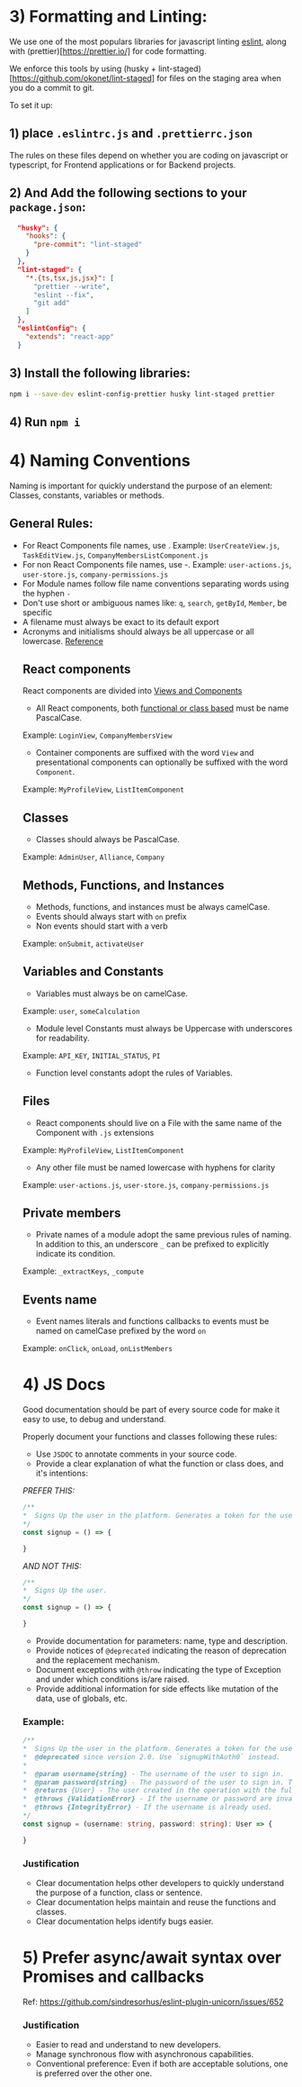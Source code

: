 
# 3) **Formatting and Linting:**

We use one of the most populars libraries for javascript linting [eslint](https://eslint.org/), along with (prettier)[https://prettier.io/] for code formatting.

We enforce this tools by using (husky + lint-staged)[https://github.com/okonet/lint-staged] for files on the staging area when you do a commit to git.

To set it up:

## 1) place `.eslintrc.js` and `.prettierrc.json` 

The rules on these files depend on whether you are coding on javascript or typescript, for Frontend applications or for Backend projects.

## 2) And Add the following sections to your `package.json`:

```json
  "husky": {
    "hooks": {
      "pre-commit": "lint-staged"
    }
  },
  "lint-staged": {
    "*.{ts,tsx,js,jsx}": [
      "prettier --write",
      "eslint --fix",
      "git add"
    ]
  },
  "eslintConfig": {
    "extends": "react-app"
  }
```

## 3) Install the following libraries:

```bash
npm i --save-dev eslint-config-prettier husky lint-staged prettier
``` 

## 4) Run `npm i` 

# 4) **Naming Conventions**

Naming is important for quickly understand the purpose of an element: Classes, constants, variables or methods.

## General Rules:
- For React Components file names, use <Entity Name><Purpose><Object Type>. Example: `UserCreateView.js`, `TaskEditView.js`, `CompanyMembersListComponent.js`
- For non React Components file names, use <entity-name>-<object-type>. Example: `user-actions.js`, `user-store.js`, `company-permissions.js`
- For Module names follow file name conventions separating words using the hyphen `-`
- Don't use short or ambiguous names like: `q`, `search`, `getById`, `Member`, be specific
- A filename must always be exact to its default export
- Acronyms and initialisms should always be all uppercase or all lowercase. [Reference](https://github.com/airbnb/javascript#naming--Acronyms-and-Initialisms)

## React components

React components are divided into [Views and Components](https://cobuildlab.com/development-blog/react-patterns-container-and-presentational-components/)

- All React components, both [functional or class based](https://cobuildlab.com/development-blog/react-patterns-functional-components-vs-class-components/) must be name PascalCase. 

Example: `LoginView`, `CompanyMembersView`

- Container components are suffixed with the word `View` and presentational components can optionally be suffixed with the word `Component`. 

Example: `MyProfileView`, `ListItemComponent`

## Classes 

- Classes should always be PascalCase. 

Example: `AdminUser`, `Alliance`, `Company`

## Methods, Functions, and Instances

- Methods, functions, and instances must be always camelCase. 
- Events should always start with `on` prefix
- Non events should start with a verb

Example: `onSubmit`, `activateUser`

## Variables and Constants

- Variables must always be on camelCase.

Example: `user`, `someCalculation`

- Module level Constants must always be Uppercase with underscores for readability.

Example: `API_KEY`, `INITIAL_STATUS`, `PI`

- Function level constants adopt the rules of Variables.

## Files

- React components should live on a File with the same name of the Component with `.js` extensions

Example: `MyProfileView`, `ListItemComponent`

- Any other file must be named lowercase with hyphens for clarity

Example: `user-actions.js`, `user-store.js`, `company-permissions.js`

## Private members

- Private names of a module adopt the same previous rules of naming. In addition to this, an underscore `_` can be prefixed to explicitly indicate its condition.

Example: `_extractKeys`, `_compute`

## Events name

- Event names literals and functions callbacks to events must be named on camelCase prefixed by the word `on`

Example: `onClick`, `onLoad`, `onListMembers`


# 4) **JS Docs**

Good documentation should be part of every source code for make it easy to use, to debug and understand. 

Properly document your functions and classes following these rules:

- Use `JSDOC` to annotate comments in your source code. 
- Provide a clear explanation of what the function or class does, and it's intentions:

*PREFER THIS:*

```typescript
/**
*  Signs Up the user in the platform. Generates a token for the user an creates a record on the Session Table.
*/
const signup = () => {

}
```

*AND NOT THIS:*

```typescript
/**
*  Signs Up the user.
*/
const signup = () => {

}
```

- Provide documentation for parameters: name, type and description. 
- Provide notices of `@deprecated` indicating the reason of deprecation and the replacement mechanism.
- Document exceptions with `@throw` indicating the type of Exception and under which conditions is/are raised.
- Provide additional information for side effects like mutation of the data, use of globals, etc.

### Example:

```typescript
/**
*  Signs Up the user in the platform. Generates a token for the user an creates a record on the Session Table.
*  @deprecated since version 2.0. Use `signupWithAuth0` instead.
*
*  @param username{string} - The username of the user to sign in.
*  @param password{string} - The password of the user to sign in. The password will be validated.
*  @returns {User} - The user created in the operation with the full data from the database.
*  @throws {ValidationError} - If the username or password are invalid.
*  @throws {IntegrityError} - If the username is already used.
*/
const signup = (username: string, password: string): User => {

}
```


### Justification

- Clear documentation helps other developers to quickly understand the purpose of a function, class or sentence.
- Clear documentation helps maintain and reuse the functions and classes.
- Clear documentation helps identify bugs easier. 


# 5) **Prefer async/await syntax over Promises and callbacks**

Ref: https://github.com/sindresorhus/eslint-plugin-unicorn/issues/652


### Justification

- Easier to read and understand to new developers.
- Manage synchronous flow with asynchronous capabilities. 
- Conventional preference: Even if both are acceptable solutions, one is preferred over the other one.

